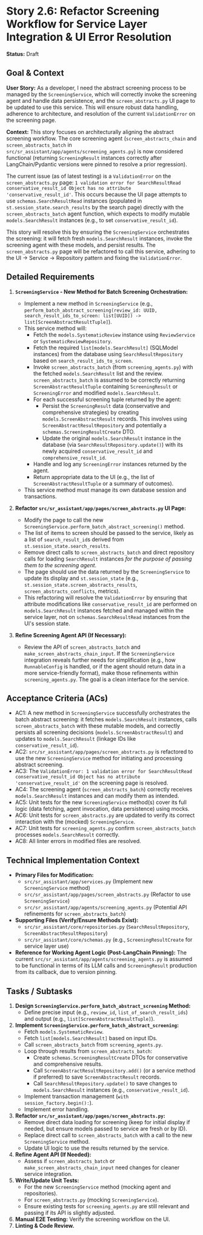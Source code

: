 # Story 2.6: Refactor Screening Workflow for Service Layer Integration & UI Error Resolution

**Status:** Draft

## Goal & Context

**User Story:** As a developer, I need the abstract screening process to be managed by the `ScreeningService`, which will correctly invoke the screening agent and handle data persistence, and the `screen_abstracts.py` UI page to be updated to use this service. This will ensure robust data handling, adherence to architecture, and resolution of the current `ValidationError` on the screening page.

**Context:**
This story focuses on architecturally aligning the abstract screening workflow. The core screening agent (`screen_abstracts_chain` and `screen_abstracts_batch` in `src/sr_assistant/app/agents/screening_agents.py`) is now considered functional (returning `ScreeningResult` instances correctly after LangChain/Pydantic versions were pinned to resolve a prior regression).

The current issue (as of latest testing) is a `ValidationError` on the `screen_abstracts.py` page: `1 validation error for SearchResultRead conservative_result_id Object has no attribute 'conservative_result_id'`. This occurs because the UI page attempts to use `schemas.SearchResultRead` instances (populated in `st.session_state.search_results` by the search page) directly with the `screen_abstracts_batch` agent function, which expects to modify mutable `models.SearchResult` instances (e.g., to set `conservative_result_id`).

This story will resolve this by ensuring the `ScreeningService` orchestrates the screening: it will fetch fresh `models.SearchResult` instances, invoke the screening agent with these models, and persist results. The `screen_abstracts.py` page will be refactored to call this service, adhering to the UI -> Service -> Repository pattern and fixing the `ValidationError`.

## Detailed Requirements

1. **`ScreeningService` - New Method for Batch Screening Orchestration:**
    *   Implement a new method in `ScreeningService` (e.g., `perform_batch_abstract_screening(review_id: UUID, search_result_ids_to_screen: list[UUID]) -> list[ScreenAbstractResultTuple]`).
    *   This service method will:
        *   Fetch the `models.SystematicReview` instance using `ReviewService` or `SystematicReviewRepository`.
        *   Fetch the required `list[models.SearchResult]` (SQLModel instances) from the database using `SearchResultRepository` based on `search_result_ids_to_screen`.
        *   Invoke `screen_abstracts_batch` (from `screening_agents.py`) with the fetched `models.SearchResult` list and the review. `screen_abstracts_batch` is assumed to be correctly returning `ScreenAbstractResultTuple` containing `ScreeningResult` or `ScreeningError` and modified `models.SearchResult`.
        *   For each successful screening tuple returned by the agent:
            * Persist the `ScreeningResult` data (conservative and comprehensive strategies) by creating `models.ScreenAbstractResult` records. This involves using `ScreenAbstractResultRepository` and potentially a `schemas.ScreeningResultCreate` DTO.
            * Update the original `models.SearchResult` instance in the database (via `SearchResultRepository.update()`) with its newly acquired `conservative_result_id` and `comprehensive_result_id`.
        *   Handle and log any `ScreeningError` instances returned by the agent.
        *   Return appropriate data to the UI (e.g., the list of `ScreenAbstractResultTuple` or a summary of outcomes).
    *   This service method must manage its own database session and transactions.

2. **Refactor `src/sr_assistant/app/pages/screen_abstracts.py` UI Page:**
    * Modify the page to call the new `ScreeningService.perform_batch_abstract_screening()` method.
    * The list of items to screen should be passed to the service, likely as a list of `search_result_id`s derived from `st.session_state.search_results`.
    * Remove direct calls to `screen_abstracts_batch` and direct repository calls for loading `SearchResult` instances *for the purpose of passing them to the screening agent*.
    * The page should use the data returned by the `ScreeningService` to update its display and `st.session_state` (e.g., `st.session_state.screen_abstracts_results`, `screen_abstracts_conflicts`, metrics).
    * This refactoring will resolve the `ValidationError` by ensuring that attribute modifications like `conservative_result_id` are performed on `models.SearchResult` instances fetched and managed within the service layer, not on `schemas.SearchResultRead` instances from the UI's session state.

3. **Refine Screening Agent API (If Necessary):**
    * Review the API of `screen_abstracts_batch` and `make_screen_abstracts_chain_input`. If the `ScreeningService` integration reveals further needs for simplification (e.g., how `RunnableConfig` is handled, or if the agent should return data in a more service-friendly format), make those refinements within `screening_agents.py`. The goal is a clean interface for the service.

## Acceptance Criteria (ACs)

* AC1: A new method in `ScreeningService` successfully orchestrates the batch abstract screening: it fetches `models.SearchResult` instances, calls `screen_abstracts_batch` with these mutable models, and correctly persists all screening decisions (`models.ScreenAbstractResult`) and updates to `models.SearchResult` (linkage IDs like `conservative_result_id`).
* AC2: `src/sr_assistant/app/pages/screen_abstracts.py` is refactored to use the new `ScreeningService` method for initiating and processing abstract screening.
* AC3: The `ValidationError: 1 validation error for SearchResultRead conservative_result_id Object has no attribute 'conservative_result_id'` on the screening page is resolved.
* AC4: The screening agent (`screen_abstracts_batch`) correctly receives `models.SearchResult` instances and can modify them as intended.
* AC5: Unit tests for the new `ScreeningService` method(s) cover its full logic (data fetching, agent invocation, data persistence) using mocks.
* AC6: Unit tests for `screen_abstracts.py` are updated to verify its correct interaction with the (mocked) `ScreeningService`.
* AC7: Unit tests for `screening_agents.py` confirm `screen_abstracts_batch` processes `models.SearchResult` correctly.
* AC8: All linter errors in modified files are resolved.

## Technical Implementation Context

*   **Primary Files for Modification:**
    * `src/sr_assistant/app/services.py` (Implement new `ScreeningService` method)
    * `src/sr_assistant/app/pages/screen_abstracts.py` (Refactor to use `ScreeningService`)
    * `src/sr_assistant/app/agents/screening_agents.py` (Potential API refinements for `screen_abstracts_batch`)
*   **Supporting Files (Verify/Ensure Methods Exist):**
    * `src/sr_assistant/core/repositories.py` (`SearchResultRepository`, `ScreenAbstractResultRepository`)
    * `src/sr_assistant/core/schemas.py` (e.g., `ScreeningResultCreate` for service layer use)
*   **Reference for Working Agent Logic (Post-LangChain Pinning):** The current `src/sr_assistant/app/agents/screening_agents.py` is assumed to be functional in terms of its LLM calls and `ScreeningResult` production from its callback, due to version pinning.

## Tasks / Subtasks

1. **Design `ScreeningService.perform_batch_abstract_screening` Method:**
    * Define precise input (e.g., `review_id`, `list_of_search_result_ids`) and output (e.g., `list[ScreenAbstractResultTuple]`).
2. **Implement `ScreeningService.perform_batch_abstract_screening`:**
    *   Fetch `models.SystematicReview`.
    *   Fetch `list[models.SearchResult]` based on input IDs.
    *   Call `screen_abstracts_batch` from `screening_agents.py`.
    *   Loop through results from `screen_abstracts_batch`:
        * Create `schemas.ScreeningResultCreate` DTOs for conservative and comprehensive results.
        * Call `ScreenAbstractResultRepository.add()` (or a service method if preferred) to save `ScreenAbstractResult` records.
        * Call `SearchResultRepository.update()` to save changes to `models.SearchResult` instances (e.g., `conservative_result_id`).
    *   Implement transaction management (`with session_factory.begin():`).
    *   Implement error handling.
3. **Refactor `src/sr_assistant/app/pages/screen_abstracts.py`:**
    * Remove direct data loading for screening (keep for initial display if needed, but ensure models passed to service are fresh or by ID).
    * Replace direct call to `screen_abstracts_batch` with a call to the new `ScreeningService` method.
    * Update UI logic to use the results returned by the service.
4. **Refine Agent API (If Needed):**
    * Assess if `screen_abstracts_batch` or `make_screen_abstracts_chain_input` need changes for cleaner service integration.
5. **Write/Update Unit Tests:**
    * For the new `ScreeningService` method (mocking agent and repositories).
    * For `screen_abstracts.py` (mocking `ScreeningService`).
    * Ensure existing tests for `screening_agents.py` are still relevant and passing if its API is slightly adjusted.
6. **Manual E2E Testing:** Verify the screening workflow on the UI.
7. **Linting & Code Review.**
